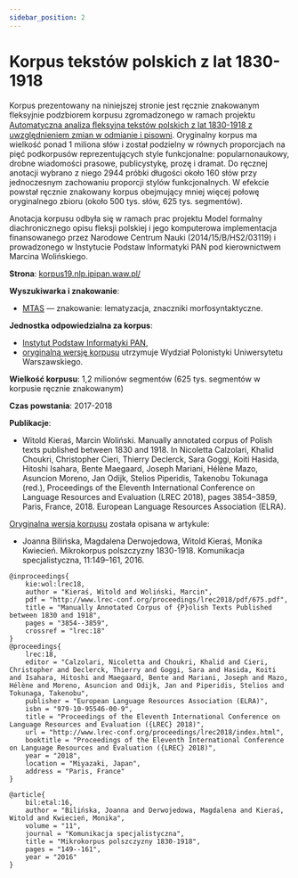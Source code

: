 ```yaml
---
sidebar_position: 2
---
```


# Korpus tekstów polskich z lat 1830-1918

Korpus prezentowany na niniejszej stronie jest ręcznie znakowanym fleksyjnie podzbiorem korpusu zgromadzonego w ramach projektu [Automatyczna analiza ﬂeksyjna tekstów polskich z lat 1830-1918 z uwzględnieniem zmian w odmianie i pisowni](http://f19.uw.edu.pl/). Oryginalny korpus ma wielkość ponad 1 miliona słów i został podzielny w równych proporcjach na pięć podkorpusów reprezentujących style funkcjonalne: popularnonaukowy, drobne wiadomości prasowe, publicystykę, prozę i dramat. Do ręcznej anotacji wybrano z niego 2944 próbki długości około 160 słów przy jednoczesnym zachowaniu proporcji stylów funkcjonalnych. W efekcie powstał ręcznie znakowany korpus obejmujący mniej więcej połowę oryginalnego zbioru (około 500 tys. słów, 625 tys. segmentów).

Anotacja korpusu odbyła się w ramach prac projektu Model formalny diachronicznego opisu fleksji polskiej i jego komputerowa implementacja finansowanego przez Narodowe Centrum Nauki (2014/15/B/HS2/03119) i prowadzonego w Instytucie Podstaw Informatyki PAN pod kierownictwem Marcina Wolińskiego.

__Strona__: [korpus19.nlp.ipipan.waw.pl/](http://korpus19.nlp.ipipan.waw.pl/)

__Wyszukiwarka i znakowanie__:
* [MTAS](https://….pl/) — znakowanie: lematyzacja, znaczniki morfosyntaktyczne.

__Jednostka odpowiedzialna za korpus__:
* [Instytut Podstaw Informatyki PAN](http://www.ipipan.waw.pl/), 
* [oryginalną wersję korpusu](http://f19.uw.edu.pl/) utrzymuje Wydział Polonistyki Uniwersytetu Warszawskiego.

__Wielkość korpusu__: 1,2 milionów segmentów (625 tys. segmentów w korpusie ręcznie znakowanym)

__Czas powstania__: 2017-2018

__Publikacje__:
* Witold Kieraś, Marcin Woliński. Manually annotated corpus of Polish texts published between 1830 and 1918. In Nicoletta Calzolari, Khalid Choukri, Christopher Cieri, Thierry Declerck, Sara Goggi, Koiti Hasida, Hitoshi Isahara, Bente Maegaard, Joseph Mariani, Hélène Mazo, Asuncion Moreno, Jan Odijk, Stelios Piperidis, Takenobu Tokunaga (red.), Proceedings of the Eleventh International Conference on Language Resources and Evaluation (LREC 2018), pages 3854–3859, Paris, France, 2018. European Language Resources Association (ELRA).

[Oryginalna wersja korpusu](http://f19.uw.edu.pl/) została opisana w artykule:
* Joanna Bilińska, Magdalena Derwojedowa, Witold Kieraś, Monika Kwiecień. Mikrokorpus polszczyzny 1830-1918. Komunikacja specjalistyczna, 11:149–161, 2016.

```
@inproceedings{
    kie:wol:lrec18,
    author = "Kieraś, Witold and Woliński, Marcin",
    pdf = "http://www.lrec-conf.org/proceedings/lrec2018/pdf/675.pdf",
    title = "Manually Annotated Corpus of {P}olish Texts Published between 1830 and 1918",
    pages = "3854--3859",
    crossref = "lrec:18"
}
@proceedings{
    lrec:18,
    editor = "Calzolari, Nicoletta and Choukri, Khalid and Cieri, Christopher and Declerck, Thierry and Goggi, Sara and Hasida, Koiti and Isahara, Hitoshi and Maegaard, Bente and Mariani, Joseph and Mazo, Hélène and Moreno, Asuncion and Odijk, Jan and Piperidis, Stelios and Tokunaga, Takenobu",
    publisher = "European Language Resources Association (ELRA)",
    isbn = "979-10-95546-00-9",
    title = "Proceedings of the Eleventh International Conference on Language Resources and Evaluation ({LREC} 2018)",
    url = "http://www.lrec-conf.org/proceedings/lrec2018/index.html",
    booktitle = "Proceedings of the Eleventh International Conference on Language Resources and Evaluation ({LREC} 2018)",
    year = "2018",
    location = "Miyazaki, Japan",
    address = "Paris, France"
}
```
```
@article{
    bil:etal:16,
    author = "Bilińska, Joanna and Derwojedowa, Magdalena and Kieraś, Witold and Kwiecień, Monika",
    volume = "11",
    journal = "Komunikacja specjalistyczna",
    title = "Mikrokorpus polszczyzny 1830-1918",
    pages = "149--161",
    year = "2016"
}
```
